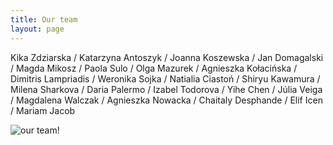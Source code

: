 ```yaml
---
title: Our team
layout: page
---
```


Kika Zdziarska / Katarzyna Antoszyk / Joanna Koszewska / Jan Domagalski / Magda Mikosz / Paola Sulo / Olga Mazurek / 
Agnieszka Kołacińska / Dimitris Lampriadis / Weronika Sojka / Natialia Ciastoń / Shiryu Kawamura / Milena Sharkova / 
Daria Palermo / Izabel Todorova / Yihe Chen / Júlia Veiga / Magdalena Walczak / Agnieszka Nowacka 
/ Chaitaly Desphande / Elif Icen / Mariam Jacob

![our team!](/faces.jpg#center "Our team")
